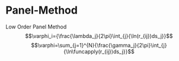 # Panel-Method
Low Order Panel Method <br>
$$\varphi_i={\frac{\lambda_j}{2\pi}\int_{j}{\ln(r_{ij})ds_j}}$$
$$\varphi=\sum_{j=1}^{N}{\frac{\gamma_j}{2\pi}\int_{j}{\ln\funcapply(r_{ij})ds_j}}$$
